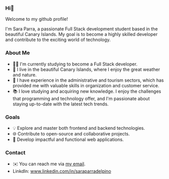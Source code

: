 ### Hi👋 

Welcome to my github profile! 

I'm Sara Parra, a passionate Full Stack development student based in the beautiful Canary Islands. 
My goal is to become a highly skilled developer and contribute to the exciting world of technology.


### About Me

- 👩‍💻 I'm currently studying to become a Full Stack developer.
- 🌴 I live in the beautiful Canary Islands, where I enjoy the great weather and nature.
- 🏢 I have experience in the administrative and tourism sectors, which has provided me with valuable skills in organization and customer service.
- 📚 I love studying and acquiring new knowledge. I enjoy the challenges that programming and technology offer, and I'm passionate about staying up-to-date with the latest tech trends.

### Goals

- 💡 Explore and master both frontend and backend technologies.
- 🌐 Contribute to open-source and collaborative projects.
- 🚀 Develop impactful and functional web applications.

### Contact

- ✉️ You can reach me via [my email](saraparra13@gmail.com).
- LinkdIn: www.linkedin.com/in/saraparradelpino
